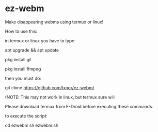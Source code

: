 # ez-webm
Make disappearing webms using termux or linux!



How to use this:

in termux or linux you have to type:

apt upgrade && apt update

pkg install git

pkg install ffmpeg

then you must do:

git clone https://github.com/txnor/ez-webm/

(NOTE: This may not work in linux, but termux sure will

Please download termux from F-Droid before executing these commands.

to execute the script:

cd ezwebm
sh ezwebm.sh



